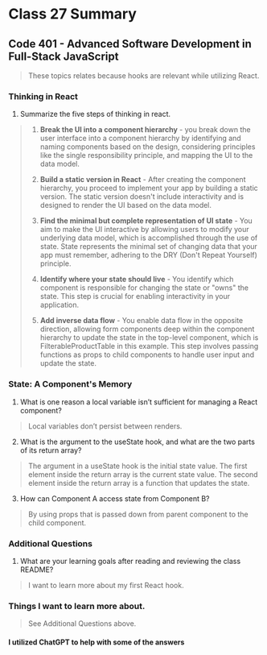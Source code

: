 # Class 27 Summary
## Code 401 - Advanced Software Development in Full-Stack JavaScript

> These topics relates because hooks are relevant while utilizing React.

### Thinking in React
1. Summarize the five steps of thinking in react.
> 1. **Break the UI into a component hierarchy** - you break down the user interface into a component hierarchy by identifying and naming components based on the design, considering principles like the single responsibility principle, and mapping the UI to the data model.
> 
> 2. **Build a static version in React** - After creating the component hierarchy, you proceed to implement your app by building a static version. The static version doesn't include interactivity and is designed to render the UI based on the data model.
>
> 3. **Find the minimal but complete representation of UI state** - You aim to make the UI interactive by allowing users to modify your underlying data model, which is accomplished through the use of state. State represents the minimal set of changing data that your app must remember, adhering to the DRY (Don't Repeat Yourself) principle.
> 
> 4. **Identify where your state should live** - You identify which component is responsible for changing the state or "owns" the state. This step is crucial for enabling interactivity in your application.
>
> 5. **Add inverse data flow** - You enable data flow in the opposite direction, allowing form components deep within the component hierarchy to update the state in the top-level component, which is FilterableProductTable in this example. This step involves passing functions as props to child components to handle user input and update the state. 

### State: A Component's Memory
1. What is one reason a local variable isn’t sufficient for managing a React component?
> Local variables don’t persist between renders.
2. What is the argument to the useState hook, and what are the two parts of its return array?
> The argument in a useState hook is the initial state value. The first element inside the return array is the current state value. The second element inside the return array is a function that updates the state.
3. How can Component A access state from Component B?
> By using props that is passed down from parent component to the child component.

### Additional Questions
1. What are your learning goals after reading and reviewing the class README?
> I want to learn more about my first React hook.

### Things I want to learn more about.
> See Additional Questions above.

#### I utilized ChatGPT to help with some of the answers
